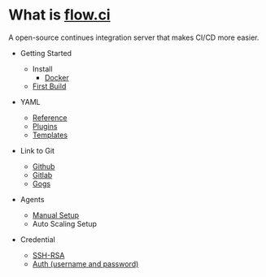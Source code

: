 # What is [flow.ci](https://github.com/flowci)

A open-source continues integration server that makes CI/CD more easier.

* Getting Started
  * Install
    * [Docker](https://github.com/FlowCI/docker)
  * [First Build](./v1.0/start/index.md)

* YAML
  * [Reference](./v1.0/yml/reference_v1.md)
  * [Plugins](./v1.0/yml/plugins.md)
  * [Templates](https://github.com/FlowCI/templates)

* Link to Git
  * [Github](./v1.0/git/github.md)
  * [Gitlab](./v1.0/git/gitlab.md)
  * [Gogs](./v1.0/git/gogs.md)

* Agents
  * [Manual Setup](./v1.0/agents/manual.md)
  * Auto Scaling Setup

* Credential
  * [SSH-RSA](./v1.0/credential/ssh-rsa.md)
  * [Auth (username and password)](./v1.0/credential/auth.md)
